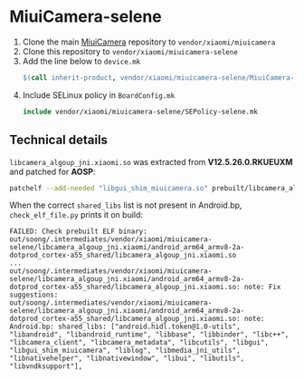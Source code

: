 # MiuiCamera-selene

1. Clone the main [MiuiCamera](https://github.com/Positron-B/vendor_xiaomi_miuicamera) repository to `vendor/xiaomi/miuicamera`
2. Clone this repository to `vendor/xiaomi/miuicamera-selene`
3. Add the line below to `device.mk`
    ```makefile
    $(call inherit-product, vendor/xiaomi/miuicamera-selene/MiuiCamera-selene.mk)
    ```
4. Include SELinux policy in `BoardConfig.mk`
    ```makefile
    include vendor/xiaomi/miuicamera-selene/SEPolicy-selene.mk
    ```

## Technical details

`libcamera_algoup_jni.xiaomi.so` was extracted from **V12.5.26.0.RKUEUXM** and patched for **AOSP**:
```sh
patchelf --add-needed "libgui_shim_miuicamera.so" prebuilt/libcamera_algoup_jni.xiaomi.so
```
When the correct `shared_libs` list is not present in Android.bp, `check_elf_file.py` prints it on build:
```
FAILED: Check prebuilt ELF binary: out/soong/.intermediates/vendor/xiaomi/miuicamera-selene/libcamera_algoup_jni.xiaomi/android_arm64_armv8-2a-dotprod_cortex-a55_shared/libcamera_algoup_jni.xiaomi.so
...
out/soong/.intermediates/vendor/xiaomi/miuicamera-selene/libcamera_algoup_jni.xiaomi/android_arm64_armv8-2a-dotprod_cortex-a55_shared/libcamera_algoup_jni.xiaomi.so: note: Fix suggestions:
out/soong/.intermediates/vendor/xiaomi/miuicamera-selene/libcamera_algoup_jni.xiaomi/android_arm64_armv8-2a-dotprod_cortex-a55_shared/libcamera_algoup_jni.xiaomi.so: note:   Android.bp: shared_libs: ["android.hidl.token@1.0-utils", "libandroid", "libandroid_runtime", "libbase", "libbinder", "libc++", "libcamera_client", "libcamera_metadata", "libcutils", "libgui", "libgui_shim_miuicamera", "liblog", "libmedia_jni_utils", "libnativehelper", "libnativewindow", "libui", "libutils", "libvndksupport"],
```
